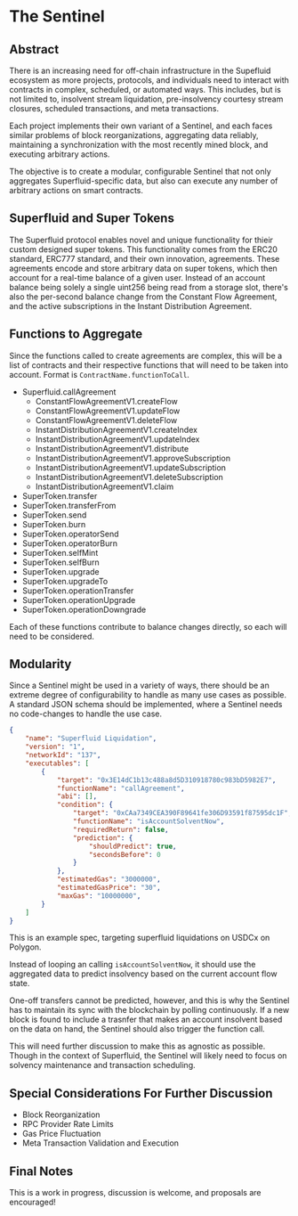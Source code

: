 # The Sentinel

## Abstract

There is an increasing need for off-chain infrastructure in the Supefluid
ecosystem as more projects, protocols, and individuals need to interact with
contracts in complex, scheduled, or automated ways. This includes, but is not
limited to, insolvent stream liquidation, pre-insolvency courtesy stream
closures, scheduled transactions, and meta transactions.

Each project implements their own variant of a Sentinel, and each faces similar
problems of block reorganizations, aggregating data reliably, maintaining a
synchronization with the most recently mined block, and executing arbitrary
actions.

The objective is to create a modular, configurable Sentinel that not only
aggregates Superfluid-specific data, but also can execute any number of
arbitrary actions on smart contracts.

## Superfluid and Super Tokens

The Superfluid protocol enables novel and unique functionality for thieir custom
designed super tokens. This functionality comes from the ERC20 standard, ERC777
standard, and their own innovation, agreements. These agreements encode and
store arbitrary data on super tokens, which then account for a real-time balance
of a given user. Instead of an account balance being solely a single uint256
being read from a storage slot, there's also the per-second balance change from
the Constant Flow Agreement, and the active subscriptions in the Instant
Distribution Agreement.

## Functions to Aggregate

Since the functions called to create agreements are complex, this will be a list
of contracts and their respective functions that will need to be taken into
account. Format is `ContractName.functionToCall`.

- Superfluid.callAgreement
	- ConstantFlowAgreementV1.createFlow
	- ConstantFlowAgreementV1.updateFlow
	- ConstantFlowAgreementV1.deleteFlow
	- InstantDistributionAgreementV1.createIndex
	- InstantDistributionAgreementV1.updateIndex
	- InstantDistributionAgreementV1.distribute 
	- InstantDistributionAgreementV1.approveSubscription
	- InstantDistributionAgreementV1.updateSubscription
	- InstantDistributionAgreementV1.deleteSubscription
	- InstantDistributionAgreementV1.claim
- SuperToken.transfer
- SuperToken.transferFrom
- SuperToken.send
- SuperToken.burn
- SuperToken.operatorSend
- SuperToken.operatorBurn
- SuperToken.selfMint
- SuperToken.selfBurn
- SuperToken.upgrade
- SuperToken.upgradeTo 
- SuperToken.operationTransfer
- SuperToken.operationUpgrade
- SuperToken.operationDowngrade

Each of these functions contribute to balance changes directly, so each will
need to be considered.

## Modularity

Since a Sentinel might be used in a variety of ways, there should be an extreme
degree of configurability to handle as many use cases as possible. A standard
JSON schema should be implemented, where a Sentinel needs no code-changes to
handle the use case.

```json
{
	"name": "Superfluid Liquidation",
	"version": "1",
	"networkId": "137",
	"executables": [
		{
			"target": "0x3E14dC1b13c488a8d5D310918780c983bD5982E7",
			"functionName": "callAgreement",
			"abi": [],
			"condition": {
				"target": "0xCAa7349CEA390F89641fe306D93591f87595dc1F",
				"functionName": "isAccountSolventNow",
				"requiredReturn": false,
				"prediction": {
					"shouldPredict": true,
					"secondsBefore": 0
				}
			},
			"estimatedGas": "3000000",
			"estimatedGasPrice": "30",
			"maxGas": "10000000",
		}
	]
}
```

This is an example spec, targeting superfluid liquidations on USDCx on Polygon.

Instead of looping an calling `isAccountSolventNow`, it should use the
aggregated data to predict insolvency based on the current account flow state.

One-off transfers cannot be predicted, however, and this is why the Sentinel has
to maintain its sync with the blockchain by polling continuously. If a new block
is found to include a trasnfer that makes an account insolvent based on the data
on hand, the Sentinel should also trigger the function call.

This will need further discussion to make this as agnostic as possible. Though
in the context of Superfluid, the Sentinel will likely need to focus on solvency
maintenance and transaction scheduling.

## Special Considerations For Further Discussion

- Block Reorganization
- RPC Provider Rate Limits
- Gas Price Fluctuation
- Meta Transaction Validation and Execution

## Final Notes

This is a work in progress, discussion is welcome, and proposals are encouraged!

